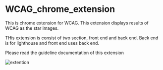 # WCAG_chrome_extension

This is chrome extension for WCAG. This extension displays results of WCAG as the star images.

THis extension is consist of two section, front end and back end.
Back end is for lighthouse and front end uses back end.

Please read the guideline documentation of this extension

![extention](https://user-images.githubusercontent.com/39370721/42672404-240ab108-8666-11e8-904f-3206e7a19434.jpg)

